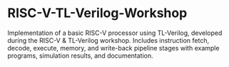 # RISC-V-TL-Verilog-Workshop
Implementation of a basic RISC-V processor using TL-Verilog, developed during the RISC-V &amp; TL-Verilog workshop. Includes instruction fetch, decode, execute, memory, and write-back pipeline stages with example programs, simulation results, and documentation.
